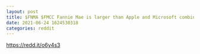 ```yaml
--- 
layout: post 
title: $FNMA $FMCC Fannie Mae is larger than Apple and Microsoft combined. 
date: 2021-06-24 1624530318 
categories: reddit 
--- 
```

https://redd.it/o6y4s3